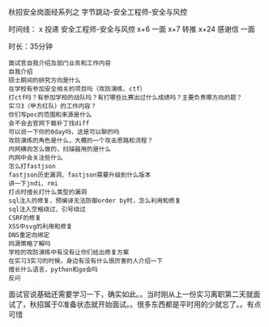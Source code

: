 秋招安全岗面经系列之 字节跳动-安全工程师-安全与风控

时间线：
x 投递 安全工程师-安全与风控
x+6 一面
x+7 转推
x+24 感谢信
一面

时长：35分钟

    面试官自我介绍及部门业务和工作内容
    自我介绍
    硕士期间的研究方向是什么
    在学校有参加安全相关的项目吗（攻防演练、ctf）
    打ctf吗？有参加学校的战队吗？有打哪些比赛出过什么成绩吗？主要负责哪方向的题？
    实习3（甲方红队）的工作内容？
    你们写poc的范围和来源是什么
    会不会去官网下载补丁找diff
    可以说一下你的0day吗，这是可以聊的吗
    攻防演练的角色是什么，大概的一个攻击思路和流程？
    内网横向怎么做的，扫描器用的是什么
    内网中会关注些什么
    怎么打fastjson
    fastjson历史漏洞、fastjson需要升级到什么版本
    讲一下jndi、rmi
    打点时擅长打什么类型的漏洞
    sql注入的修复，预编译无法防御order by时，怎么利用和修复
    sql注入空格绕过、引号绕过
    CSRF的修复
    XSS中svg的利用和修复
    DNS重定向绑定
    同源策略了解吗
    学校的攻防演练中有没有让你们给出修复方案
    在实习3实习的时候，身边有没有什么很厉害的人介绍一下
    擅长什么语言，python和go会吗
    反问

面试官说基础还需要学习一下，确实如此。。当时刚从上一份实习离职第二天就面试了，秋招属于0准备状态就开始面试。。很多东西都是平时用的少就忘了。。有点可惜